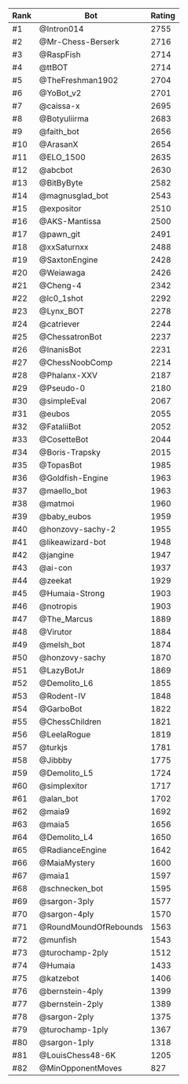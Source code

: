 Rank|Bot|Rating
---|---|---
#1|@Intron014|2755
#2|@Mr-Chess-Berserk|2716
#3|@RaspFish|2714
#4|@ttBOT|2714
#5|@TheFreshman1902|2704
#6|@YoBot_v2|2701
#7|@caissa-x|2695
#8|@Botyuliirma|2683
#9|@faith_bot|2656
#10|@ArasanX|2654
#11|@ELO_1500|2635
#12|@abcbot|2630
#13|@BitByByte|2582
#14|@magnusglad_bot|2543
#15|@expositor|2510
#16|@AKS-Mantissa|2500
#17|@pawn_git|2491
#18|@xxSaturnxx|2488
#19|@SaxtonEngine|2428
#20|@Weiawaga|2426
#21|@Cheng-4|2342
#22|@lc0_1shot|2292
#23|@Lynx_BOT|2278
#24|@catriever|2244
#25|@ChessatronBot|2237
#26|@InanisBot|2231
#27|@ChessNoobComp|2214
#28|@Phalanx-XXV|2187
#29|@Pseudo-0|2180
#30|@simpleEval|2067
#31|@eubos|2055
#32|@FataliiBot|2052
#33|@CosetteBot|2044
#34|@Boris-Trapsky|2015
#35|@TopasBot|1985
#36|@Goldfish-Engine|1963
#37|@maello_bot|1963
#38|@matmoi|1960
#39|@baby_eubos|1959
#40|@honzovy-sachy-2|1955
#41|@likeawizard-bot|1948
#42|@jangine|1947
#43|@ai-con|1937
#44|@zeekat|1929
#45|@Humaia-Strong|1903
#46|@notropis|1903
#47|@The_Marcus|1889
#48|@Virutor|1884
#49|@melsh_bot|1874
#50|@honzovy-sachy|1870
#51|@LazyBotJr|1869
#52|@Demolito_L6|1855
#53|@Rodent-IV|1848
#54|@GarboBot|1822
#55|@ChessChildren|1821
#56|@LeelaRogue|1819
#57|@turkjs|1781
#58|@Jibbby|1775
#59|@Demolito_L5|1724
#60|@simplexitor|1717
#61|@alan_bot|1702
#62|@maia9|1692
#63|@maia5|1656
#64|@Demolito_L4|1650
#65|@RadianceEngine|1642
#66|@MaiaMystery|1600
#67|@maia1|1597
#68|@schnecken_bot|1595
#69|@sargon-3ply|1577
#70|@sargon-4ply|1570
#71|@RoundMoundOfRebounds|1563
#72|@munfish|1543
#73|@turochamp-2ply|1512
#74|@Humaia|1433
#75|@katzebot|1406
#76|@bernstein-4ply|1399
#77|@bernstein-2ply|1389
#78|@sargon-2ply|1375
#79|@turochamp-1ply|1367
#80|@sargon-1ply|1318
#81|@LouisChess48-6K|1205
#82|@MinOpponentMoves|827
